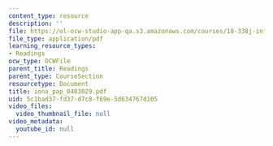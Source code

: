```yaml
---
content_type: resource
description: ''
file: https://ol-ocw-studio-app-qa.s3.amazonaws.com/courses/18-338j-infinite-random-matrix-theory-fall-2004/5c1bad37fd37d7c8f69e5d634767d105_iona_pap_0403029.pdf
file_type: application/pdf
learning_resource_types:
- Readings
ocw_type: OCWFile
parent_title: Readings
parent_type: CourseSection
resourcetype: Document
title: iona_pap_0403029.pdf
uid: 5c1bad37-fd37-d7c8-f69e-5d634767d105
video_files:
  video_thumbnail_file: null
video_metadata:
  youtube_id: null
---
```


